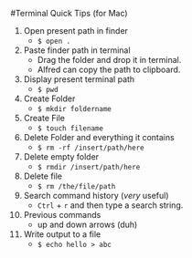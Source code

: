 #Terminal Quick Tips (for Mac)

1. Open present path in finder
    - `$ open .`
2. Paste finder path in terminal
    - Drag the folder and drop it in terminal.
    - Alfred can copy the path to clipboard.
3. Display present terminal path
    - `$ pwd`
4. Create Folder
    - `$ mkdir foldername`
5. Create File
    - `$ touch filename`
6. Delete Folder and everything it contains
    - `$ rm -rf /insert/path/here`
7. Delete empty folder
    - `$ rmdir /insert/path/here`
8. Delete file
    - `$ rm /the/file/path`
9. Search command history (*very* useful)
    - `Ctrl` + `r` and then type a search string.
10. Previous commands
    - up and down arrows (duh)
11. Write output to a file
    - `$ echo hello > abc`
